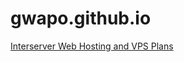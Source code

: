 # gwapo.github.io
<a href="http://www.anrdoezrs.net/click-9203643-11145908">Interserver Web Hosting and VPS Plans</a><img src="http://www.awltovhc.com/image-9203643-11145908" width="1" height="1" border="0"/>
<script src="//www.anrdoezrs.net/am/9203643/include/allCj/impressions/page/am.js"></script>
